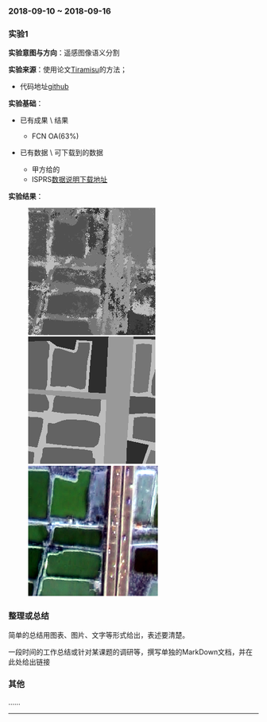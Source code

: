 ### 2018-09-10 ~ 2018-09-16

###  **实验1**

**实验意图与方向**：遥感图像语义分割

**实验来源**：使用论文[Tiramisu](https://arxiv.org/abs/1611.09326)的方法；

- 代码地址[github](https://github.com/HasnainRaz/FC-DenseNet-TensorFlow)

**实验基础**：

- 已有成果 \ 结果
	+ FCN OA(63%)

- 已有数据 \ 可下载到的数据
	+ 甲方给的
	+ ISPRS[数据说明下载地址](http://www2.isprs.org/commissions/comm2/wg4/vaihingen-2d-semantic-labeling-contest.html)

**实验结果**：
<figure class="third">
    <img src="1.png"><img src="1o.png"><img src="1s.png">
</figure>

### **整理或总结**
简单的总结用图表、图片、文字等形式给出，表述要清楚。

一段时间的工作总结或针对某课题的调研等，撰写单独的MarkDown文档，并在此处给出链接

### **其他**
……

---

